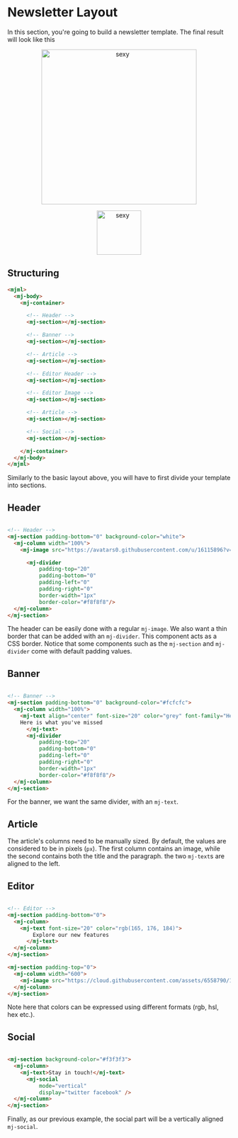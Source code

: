 
# Newsletter Layout

In this section, you're going to build a newsletter template.
The final result will look like this

<p align="center">
  <a href="/try-it-live/templates/hello-world"><img width="350px" src="https://cloud.githubusercontent.com/assets/6558790/12789753/6fd35f3e-ca9f-11e5-8ff0-a1e090a9bede.png" alt="sexy"></a>
</p>

<p align="center">
  <a href="/try-it-live/templates/newsletter"><img width="100px" src="https://mjml.io/assets/img/svg/TRYITLIVE.svg" alt="sexy" /></a>
</p>

## Structuring

``` html
<mjml>
  <mj-body>
    <mj-container>

      <!-- Header -->
      <mj-section></mj-section>

      <!-- Banner -->
      <mj-section></mj-section>

      <!-- Article -->
      <mj-section></mj-section>

      <!-- Editor Header -->
      <mj-section></mj-section>

      <!-- Editor Image -->
      <mj-section></mj-section>

      <!-- Article -->
      <mj-section></mj-section>

      <!-- Social -->
      <mj-section></mj-section>

    </mj-container>
  </mj-body>
</mjml>
```
Similarly to the basic layout above, you will have to first divide your template into sections.

## Header

``` html

<!-- Header -->
<mj-section padding-bottom="0" background-color="white">
  <mj-column width="100%">
    <mj-image src="https://avatars0.githubusercontent.com/u/16115896?v=3&s=200" width="50px"/>

      <mj-divider
          padding-top="20"
          padding-bottom="0"
          padding-left="0"
          padding-right="0"
          border-width="1px"
          border-color="#f8f8f8"/>
  </mj-column>
</mj-section>

```

The header can be easily done with a regular `mj-image`. We also want a thin border that can be added
with an `mj-divider`. This component acts as a CSS border. Notice that some components such
as the `mj-section` and `mj-divider` come with default padding values.


## Banner

``` html

<!-- Banner -->
<mj-section padding-bottom="0" background-color="#fcfcfc">
  <mj-column width="100%">
    <mj-text align="center" font-size="20" color="grey" font-family="Helvetica Neue" font-weight="200">
    Here is what you've missed
      </mj-text>
      <mj-divider
          padding-top="20"
          padding-bottom="0"
          padding-left="0"
          padding-right="0"
          border-width="1px"
          border-color="#f8f8f8"/>
  </mj-column>
</mj-section>

```

For the banner, we want the same divider, with an `mj-text`.

## Article

The article's columns need to be manually sized. By default, the values are considered to be in pixels (`px`).
The first column contains an image, while the second contains both the title and the paragraph.
the two `mj-text`s are aligned to the left.

## Editor

``` html

<!-- Editor -->
<mj-section padding-bottom="0">
  <mj-column>
    <mj-text font-size="20" color="rgb(165, 176, 184)">
        Explore our new features
      </mj-text>
  </mj-column>
</mj-section>

<mj-section padding-top="0">
  <mj-column width="600">
    <mj-image src="https://cloud.githubusercontent.com/assets/6558790/12450760/ee034178-bf85-11e5-9dda-98d0c8f9f8d6.png"/>
  </mj-column>
</mj-section>

```

Note here that colors can be expressed using different formats (rgb, hsl, hex etc.).

## Social

``` html

<mj-section background-color="#f3f3f3">
  <mj-column>
    <mj-text>Stay in touch!</mj-text>
      <mj-social
          mode="vertical"
          display="twitter facebook" />
  </mj-column>
</mj-section>

```

Finally, as our previous example, the social part will be a vertically aligned `mj-social`.
